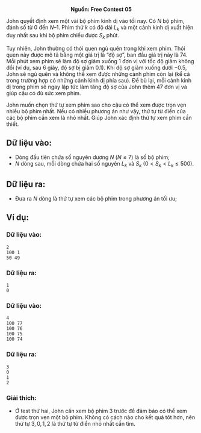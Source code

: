 **<center>Nguồn:  Free Contest 05</center>**

John quyết định xem một vài bộ phim kinh dị vào tối nay. Có $N$ bộ phim, đánh số từ $0$ đến $N – 1$. Phim thứ $k$ có độ dài $L_k$ và một cảnh kinh dị xuất hiện duy nhất sau khi bộ phim chiếu được $S_k$ phút.

Tuy nhiên, John thường có thói quen ngủ quên trong khi xem phim. Thói quen này được mô tả bằng một giá trị là “độ sợ”, ban đầu giá trị này là $74$. Mỗi phút xem phim sẽ làm độ sợ giảm xuống $1$ đơn vị với tốc độ giảm không đổi (ví dụ, sau $6$ giây, độ sợ bị giảm $0.1$). Khi độ sợ giảm xuống dưới $-0.5$, John sẽ ngủ quên và không thể xem được những cảnh phim còn lại (kể cả trong trường hợp có những cảnh kinh dị phía sau). Để bù lại, mỗi cảnh kinh dị trong phim sẽ ngay lập tức làm tăng độ sợ của John thêm $47$ đơn vị và giúp cậu có đủ sức xem phim.

John muốn chọn thứ tự xem phim sao cho cậu có thể xem được trọn vẹn nhiều bộ phim nhất. Nếu có nhiều phương án như vậy, thứ tự từ điển của các bộ phim cần xem là nhỏ nhất. Giúp John xác định thứ tự xem phim cần thiết.

## Dữ liệu vào:
- Dòng đầu tiên chứa số nguyên dương $N\ (N ≤ 7)$ là số bộ phim;
- $N$ dòng sau, mỗi dòng chứa hai số nguyên $L_k$ và $S_k\ (0 < S_k < L_k ≤ 500)$.

## Dữ liệu ra:
- Đưa ra $N$ dòng là thứ tự xem các bộ phim trong phương án tối ưu;

## Ví dụ:
### Dữ liệu vào:
```
2
100 1
50 49
```

### Dữ liệu ra:
```
1
0
```

### Dữ liệu vào:
```
4
100 77
100 76
100 75
100 74
```

### Dữ liệu ra:
```
3
0
1
2
```

### Giải thích:
- Ở test thứ hai, John cần xem bộ phim $3$ trước để đảm bảo có thể xem được trọn vẹn một bộ phim. Không có cách nào cho kết quả tôt hơn, nên thứ tự $3,0,1,2$ là thứ tự từ điển nhỏ nhất cần tìm.